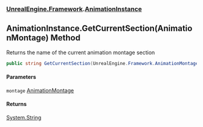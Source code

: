 ### [UnrealEngine.Framework](UnrealEngine_Framework.md 'UnrealEngine.Framework').[AnimationInstance](AnimationInstance.md 'UnrealEngine.Framework.AnimationInstance')
## AnimationInstance.GetCurrentSection(AnimationMontage) Method
Returns the name of the current animation montage section  
```csharp
public string GetCurrentSection(UnrealEngine.Framework.AnimationMontage montage);
```
#### Parameters
<a name='UnrealEngine_Framework_AnimationInstance_GetCurrentSection(UnrealEngine_Framework_AnimationMontage)_montage'></a>
`montage` [AnimationMontage](AnimationMontage.md 'UnrealEngine.Framework.AnimationMontage')  
  
#### Returns
[System.String](https://docs.microsoft.com/en-us/dotnet/api/System.String 'System.String')  
